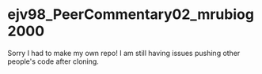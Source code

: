 # ejv98_PeerCommentary02_mrubiog2000
Sorry I had to make my own repo! I am still having issues pushing other people's code after cloning.
